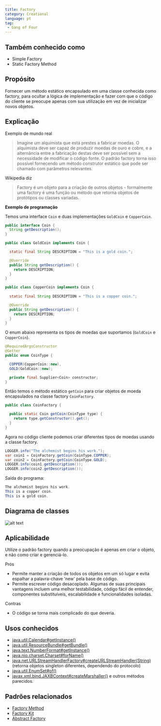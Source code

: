 ```yaml
---
title: Factory
category: Creational
language: pt
tag:
 - Gang of Four
---
```


## Também conhecido como

* Simple Factory
* Static Factory Method

## Propósito

Fornecer um método estático encapsulado em uma classe conhecida como factory, para ocultar a lógica
de implementação e fazer com que o código do cliente se preocupe apenas com sua utilização em vez de
inicializar novos objetos.

## Explicação

Exemplo de mundo real

> Imagine um alquimista que está prestes a fabricar moedas. O alquimista deve ser capaz de produzir
> moedas de ouro e cobre, e a alternância entre a fabricação destas deve ser possível sem a necessidade
> de modificar o código fonte. O padrão factory torna isso possível fornecendo um método construtor estático
> que pode ser chamado com parâmetros relevantes.

Wikipedia diz

> Factory é um objeto para a criação de outros objetos - formalmente uma factory é uma função ou método
> que retorna objetos de protótipos ou classes variadas.

**Exemplo de programação**

Temos uma interface `Coin` e duas implementações `GoldCoin` e `CopperCoin`.

```java
public interface Coin {
  String getDescription();
}

public class GoldCoin implements Coin {

  static final String DESCRIPTION = "This is a gold coin.";

  @Override
  public String getDescription() {
    return DESCRIPTION;
  }
}

public class CopperCoin implements Coin {
   
  static final String DESCRIPTION = "This is a copper coin.";

  @Override
  public String getDescription() {
    return DESCRIPTION;
  }
}
```

O enum abaixo representa os tipos de moedas que suportamos (`GoldCoin` e `CopperCoin`).

```java
@RequiredArgsConstructor
@Getter
public enum CoinType {

  COPPER(CopperCoin::new),
  GOLD(GoldCoin::new);

  private final Supplier<Coin> constructor;
}
```

Então temos o método estático `getCoin` para criar objetos de moeda encapsulados na classe factory
`CoinFactory`.

```java
public class CoinFactory {

  public static Coin getCoin(CoinType type) {
    return type.getConstructor().get();
  }
}
```

Agora no código cliente podemos criar diferentes tipos de moedas usando a classe factory.

```java
LOGGER.info("The alchemist begins his work.");
var coin1 = CoinFactory.getCoin(CoinType.COPPER);
var coin2 = CoinFactory.getCoin(CoinType.GOLD);
LOGGER.info(coin1.getDescription());
LOGGER.info(coin2.getDescription());
```

Saída do programa:

```java
The alchemist begins his work.
This is a copper coin.
This is a gold coin.
```

## Diagrama de classes

![alt text](./etc/factory.urm.png "Diagrama de classes do padrão Factory")

## Aplicabilidade

Utilize o padrão factory quando a preocupação é apenas em criar o objeto, e não como criar
e gerenciá-lo.

Prós

* Permite manter a criação de todos os objetos em um só lugar e evita espalhar a palavra-chave 'new' pela base de código.
* Permite escrever código desacoplado. Algumas de suas principais vantagens incluem uma melhor testabilidade, código fácil de entender, componentes substituíveis, escalabilidade e funcionalidades isoladas.

Contras

* O código se torna mais complicado do que deveria.

## Usos conhecidos

* [java.util.Calendar#getInstance()](https://docs.oracle.com/javase/8/docs/api/java/util/Calendar.html#getInstance--)
* [java.util.ResourceBundle#getBundle()](https://docs.oracle.com/javase/8/docs/api/java/util/ResourceBundle.html#getBundle-java.lang.String-)
* [java.text.NumberFormat#getInstance()](https://docs.oracle.com/javase/8/docs/api/java/text/NumberFormat.html#getInstance--)
* [java.nio.charset.Charset#forName()](https://docs.oracle.com/javase/8/docs/api/java/nio/charset/Charset.html#forName-java.lang.String-)
* [java.net.URLStreamHandlerFactory#createURLStreamHandler(String)](https://docs.oracle.com/javase/8/docs/api/java/net/URLStreamHandlerFactory.html) (retorna objetos singleton diferentes, dependendo do protocolo)
* [java.util.EnumSet#of()](https://docs.oracle.com/javase/8/docs/api/java/util/EnumSet.html#of(E))
* [javax.xml.bind.JAXBContext#createMarshaller()](https://docs.oracle.com/javase/8/docs/api/javax/xml/bind/JAXBContext.html#createMarshaller--) e outros métodos parecidos.

## Padrões relacionados

* [Factory Method](https://java-design-patterns.com/patterns/factory-method/)
* [Factory Kit](https://java-design-patterns.com/patterns/factory-kit/)
* [Abstract Factory](https://java-design-patterns.com/patterns/abstract-factory/)


